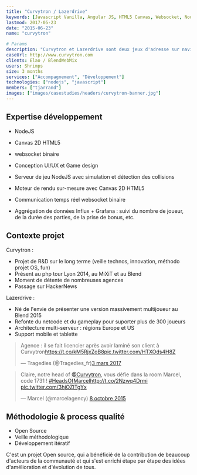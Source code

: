 ```yaml
---
title: "Curvytron / Lazerdrive"
keywords: [Javascript Vanilla, Angular JS, HTML5 Canvas, Websocket, Node JS, GulpJS]
lastmod: 2017-05-23
date: "2015-06-23"
name: "curvytron"

# Params
description: "Curvytron et Lazerdrive sont deux jeux d'adresse sur navigateur. Curvytron est d'abord né d'un projet de veille interne et a par la suite été présenté au PHP tour en 2014 et au Blend Web Mix 2015. Il a été le point de départ du jeu Lazerdrive."
caseUrl: http://www.curvytron.com
clients: Elao / BlendWebMix
users: Shrimps
size: 3 months
services: ["Accompagnement", "Développement"]
technologies: ["nodejs", "javascript"]
members: ["tjarrand"]
images: ["images/casestudies/headers/curvytron-banner.jpg"]
---
```


## Expertise développement

* NodeJS
* Canvas 2D HTML5
* websocket binaire

* Conception UI/UX et Game design</span></li>
* Serveur de jeu NodeJS avec simulation et détection des collisions</span></li>
* Moteur de rendu sur-mesure avec Canvas 2D HTML5</span></li>
* Communication temps réel websocket binaire</span></li>
* Aggrégation de données Influx + Grafana : suivi du nombre de joueur, de la durée des parties, de la prise de bonus, etc.</span></li>
     
## Contexte projet

Curvytron :

* Projet de R&D sur le long terme (veille technos, innovation, méthodo projet OS, fun)
* Présent au php tour Lyon 2014, au MiXiT et au Blend
* Moment de détente de nombreuses agences
* Passage sur HackerNews
        
Lazerdrive :

* Né de l'envie de présenter une version massivement multijoueur au Blend 2015
* Refonte du netcode et du gameplay pour suporter plus de 300 joueurs
* Architecture multi-serveur : régions Europe et US
* Support mobile et tablette

<blockquote class="twitter-tweet" data-lang="fr"><p lang="fr" dir="ltr">Agence : il se fait licencier après avoir laminé son client à Curvytron<a href="https://t.co/kM5RjxZoB8">https://t.co/kM5RjxZoB8</a><a href="https://t.co/HTXOds4H8Z">pic.twitter.com/HTXOds4H8Z</a></p>&mdash; Tragedies (@Tragedies_fr)<a href="https://twitter.com/Tragedies_fr/status/837699741664280576">3 mars 2017</a></blockquote>
<blockquote class="twitter-tweet" data-lang="fr"><p lang="fr" dir="ltr">Claire, notre head of <a href="https://twitter.com/Curvytron">@Curvytron</a>, vous défie dans la room Marcel, code 1731 ! <a href="https://twitter.com/hashtag/HeadsOfMarcel?src=hash">#HeadsOfMarcel</a><a href="http://t.co/2Nzwq4Drmi">http://t.co/2Nzwq4Drmi</a> <a href="http://t.co/3hjOZlTgYx">pic.twitter.com/3hjOZlTgYx</a></p>&mdash; Marcel (@marcelagency) <a href="https://twitter.com/marcelagency/status/652119894645972992">8 octobre 2015</a></blockquote>

## Méthodologie & process qualité

* Open Source
* Veille méthodologique
* Développement itératif

C'est un projet Open source, qui a bénéficié de la contribution de beaucoup d'acteurs de la communauté et qui s'est enrichi étape par étape des idées d'amélioration et d'évolution de tous.

<script async src="//platform.twitter.com/widgets.js" charset="utf-8"></script>

